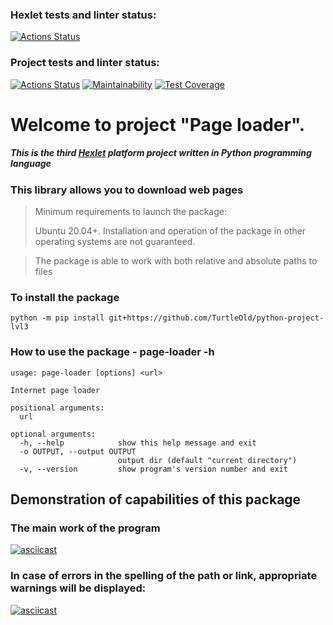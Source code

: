 ### Hexlet tests and linter status:

[![Actions Status](https://github.com/TurtleOld/python-project-lvl3/workflows/hexlet-check/badge.svg)](https://github.com/TurtleOld/python-project-lvl3/actions)

### Project tests and linter status:

[![Actions Status](https://github.com/TurtleOld/python-project-lvl3/workflows/page-loader/badge.svg)](https://github.com/TurtleOld/python-project-lvl3/actions)
[![Maintainability](https://api.codeclimate.com/v1/badges/28e202a8b1e8a675b74c/maintainability)](https://codeclimate.com/github/TurtleOld/python-project-lvl3/maintainability)
[![Test Coverage](https://api.codeclimate.com/v1/badges/28e202a8b1e8a675b74c/test_coverage)](https://codeclimate.com/github/TurtleOld/python-project-lvl3/test_coverage)

# Welcome to project "Page loader".

##### _This is the third [Hexlet](https://ru.hexlet.io) platform project written in Python programming language_

### This library allows you to download web pages

> Minimum requirements to launch the package:
>
> Ubuntu 20.04+. Installation and operation of the package in other operating systems are not guaranteed.

> The package is able to work with both relative and absolute paths to files

### To install the package

    python -m pip install git+https://github.com/TurtleOld/python-project-lvl3

### How to use the package - page-loader -h

    usage: page-loader [options] <url>

    Internet page loader
    
    positional arguments:
      url
    
    optional arguments:
      -h, --help            show this help message and exit
      -o OUTPUT, --output OUTPUT
                            output dir (default "current directory")
      -v, --version         show program's version number and exit

## Demonstration of capabilities of this package

### The main work of the program

[![asciicast](https://asciinema.org/a/481021.svg)](https://asciinema.org/a/481021)

### In case of errors in the spelling of the path or link, appropriate warnings will be displayed:
[![asciicast](https://asciinema.org/a/481022.svg)](https://asciinema.org/a/481022)